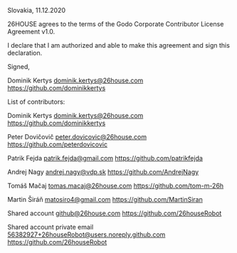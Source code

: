 Slovakia, 11.12.2020

26HOUSE agrees to the terms of the Godo Corporate Contributor License
Agreement v1.0.

I declare that I am authorized and able to make this agreement and sign this
declaration.

Signed, 

Dominik Kertys dominik.kertys@26house.com https://github.com/dominikkertys

List of contributors:

Dominik Kertys dominik.kertys@26house.com https://github.com/dominikkertys

Peter Dovičovič peter.dovicovic@26house.com https://github.com/peterdovicovic

Patrik Fejda patrik.fejda@gmail.com https://github.com/patrikfejda

Andrej Nagy andrej.nagy@vdp.sk https://github.com/AndrejNagy

Tomáš Mačaj tomas.macaj@26house.com https://github.com/tom-m-26h 

Martin Širáň matosiro4@gmail.com https://github.com/MartinSiran

Shared account github@26house.com https://github.com/26houseRobot

Shared account private email 56382927+26houseRobot@users.noreply.github.com https://github.com/26houseRobot
